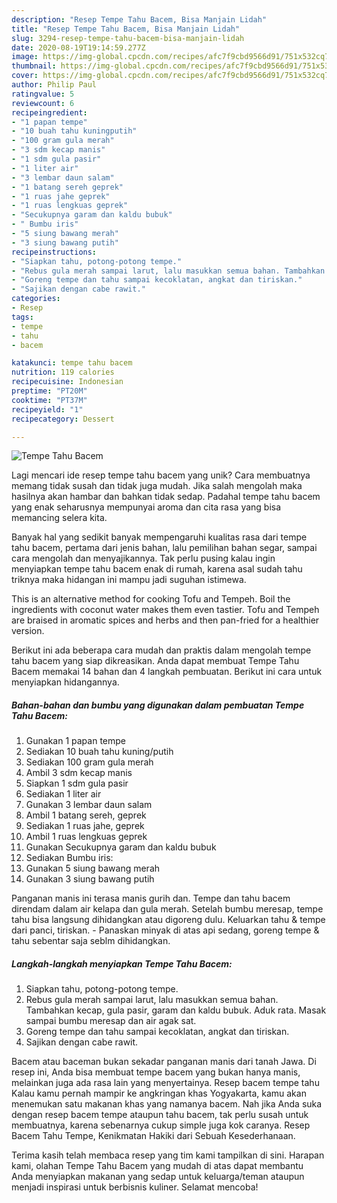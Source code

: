 ```yaml
---
description: "Resep Tempe Tahu Bacem, Bisa Manjain Lidah"
title: "Resep Tempe Tahu Bacem, Bisa Manjain Lidah"
slug: 3294-resep-tempe-tahu-bacem-bisa-manjain-lidah
date: 2020-08-19T19:14:59.277Z
image: https://img-global.cpcdn.com/recipes/afc7f9cbd9566d91/751x532cq70/tempe-tahu-bacem-foto-resep-utama.jpg
thumbnail: https://img-global.cpcdn.com/recipes/afc7f9cbd9566d91/751x532cq70/tempe-tahu-bacem-foto-resep-utama.jpg
cover: https://img-global.cpcdn.com/recipes/afc7f9cbd9566d91/751x532cq70/tempe-tahu-bacem-foto-resep-utama.jpg
author: Philip Paul
ratingvalue: 5
reviewcount: 6
recipeingredient:
- "1 papan tempe"
- "10 buah tahu kuningputih"
- "100 gram gula merah"
- "3 sdm kecap manis"
- "1 sdm gula pasir"
- "1 liter air"
- "3 lembar daun salam"
- "1 batang sereh geprek"
- "1 ruas jahe geprek"
- "1 ruas lengkuas geprek"
- "Secukupnya garam dan kaldu bubuk"
- " Bumbu iris"
- "5 siung bawang merah"
- "3 siung bawang putih"
recipeinstructions:
- "Siapkan tahu, potong-potong tempe."
- "Rebus gula merah sampai larut, lalu masukkan semua bahan. Tambahkan kecap, gula pasir, garam dan kaldu bubuk. Aduk rata. Masak sampai bumbu meresap dan air agak sat."
- "Goreng tempe dan tahu sampai kecoklatan, angkat dan tiriskan."
- "Sajikan dengan cabe rawit."
categories:
- Resep
tags:
- tempe
- tahu
- bacem

katakunci: tempe tahu bacem 
nutrition: 119 calories
recipecuisine: Indonesian
preptime: "PT20M"
cooktime: "PT37M"
recipeyield: "1"
recipecategory: Dessert

---
```



![Tempe Tahu Bacem](https://img-global.cpcdn.com/recipes/afc7f9cbd9566d91/751x532cq70/tempe-tahu-bacem-foto-resep-utama.jpg)

Lagi mencari ide resep tempe tahu bacem yang unik? Cara membuatnya memang tidak susah dan tidak juga mudah. Jika salah mengolah maka hasilnya akan hambar dan bahkan tidak sedap. Padahal tempe tahu bacem yang enak seharusnya mempunyai aroma dan cita rasa yang bisa memancing selera kita.

Banyak hal yang sedikit banyak mempengaruhi kualitas rasa dari tempe tahu bacem, pertama dari jenis bahan, lalu pemilihan bahan segar, sampai cara mengolah dan menyajikannya. Tak perlu pusing kalau ingin menyiapkan tempe tahu bacem enak di rumah, karena asal sudah tahu triknya maka hidangan ini mampu jadi suguhan istimewa.

This is an alternative method for cooking Tofu and Tempeh. Boil the ingredients with coconut water makes them even tastier. Tofu and Tempeh are braised in aromatic spices and herbs and then pan-fried for a healthier version.


Berikut ini ada beberapa cara mudah dan praktis dalam mengolah tempe tahu bacem yang siap dikreasikan. Anda dapat membuat Tempe Tahu Bacem memakai 14 bahan dan 4 langkah pembuatan. Berikut ini cara untuk menyiapkan hidangannya.

<!--inarticleads1-->

##### Bahan-bahan dan bumbu yang digunakan dalam pembuatan Tempe Tahu Bacem:

1. Gunakan 1 papan tempe
1. Sediakan 10 buah tahu kuning/putih
1. Sediakan 100 gram gula merah
1. Ambil 3 sdm kecap manis
1. Siapkan 1 sdm gula pasir
1. Sediakan 1 liter air
1. Gunakan 3 lembar daun salam
1. Ambil 1 batang sereh, geprek
1. Sediakan 1 ruas jahe, geprek
1. Ambil 1 ruas lengkuas geprek
1. Gunakan Secukupnya garam dan kaldu bubuk
1. Sediakan  Bumbu iris:
1. Gunakan 5 siung bawang merah
1. Gunakan 3 siung bawang putih


Panganan manis ini terasa manis gurih dan. Tempe dan tahu bacem direndam dalam air kelapa dan gula merah. Setelah bumbu meresap, tempe tahu bisa langsung dihidangkan atau digoreng dulu. Keluarkan tahu &amp; tempe dari panci, tiriskan. - Panaskan minyak di atas api sedang, goreng tempe &amp; tahu sebentar saja seblm dihidangkan. 

<!--inarticleads2-->

##### Langkah-langkah menyiapkan Tempe Tahu Bacem:

1. Siapkan tahu, potong-potong tempe.
1. Rebus gula merah sampai larut, lalu masukkan semua bahan. Tambahkan kecap, gula pasir, garam dan kaldu bubuk. Aduk rata. Masak sampai bumbu meresap dan air agak sat.
1. Goreng tempe dan tahu sampai kecoklatan, angkat dan tiriskan.
1. Sajikan dengan cabe rawit.


Bacem atau baceman bukan sekadar panganan manis dari tanah Jawa. Di resep ini, Anda bisa membuat tempe bacem yang bukan hanya manis, melainkan juga ada rasa lain yang menyertainya. Resep bacem tempe tahu Kalau kamu pernah mampir ke angkringan khas Yogyakarta, kamu akan menemukan satu makanan khas yang namanya bacem. Nah jika Anda suka dengan resep bacem tempe ataupun tahu bacem, tak perlu susah untuk membuatnya, karena sebenarnya cukup simple juga kok caranya. Resep Bacem Tahu Tempe, Kenikmatan Hakiki dari Sebuah Kesederhanaan. 

Terima kasih telah membaca resep yang tim kami tampilkan di sini. Harapan kami, olahan Tempe Tahu Bacem yang mudah di atas dapat membantu Anda menyiapkan makanan yang sedap untuk keluarga/teman ataupun menjadi inspirasi untuk berbisnis kuliner. Selamat mencoba!
